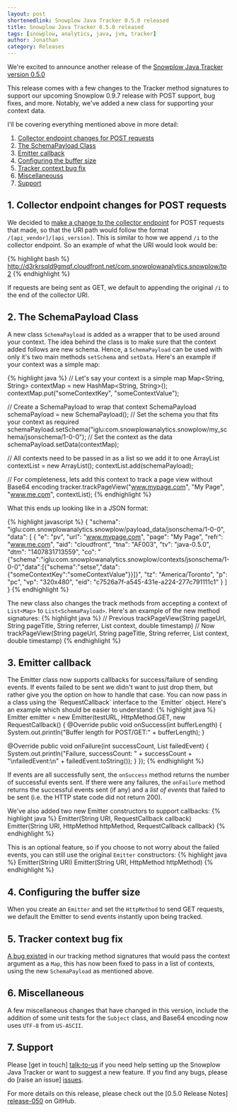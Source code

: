 ```yaml
---
layout: post
shortenedlink: Snowplow Java Tracker 0.5.0 released
title: Snowplow Java Tracker 0.5.0 released
tags: [snowplow, analytics, java, jvm, tracker]
author: Jonathan
category: Releases
---
```


We're excited to announce another release of the [Snowplow Java Tracker version 0.5.0][repo]

This release comes with a few changes to the Tracker method signatures to support our upcoming Snowplow 0.9.7 release with POST support, bug fixes, and more. Notably, we've added a new class for supporting your context data.

I'll be covering everything mentioned above in more detail:

1. [Collector endpoint changes for POST requests](/blog/2014/08/12/snowplow-java-tracker-0.5.0-released/#endpoint)
2. [The SchemaPayload Class](/blog/2014/08/12/snowplow-java-tracker-0.5.0-released/#schemapayload)
3. [Emitter callback](/blog/2014/08/12/snowplow-java-tracker-0.5.0-released/#callback)
4. [Configuring the buffer size](/blog/2014/08/12/snowplow-java-tracker-0.5.0-released/#buffersize)
5. [Tracker context bug fix](/blog/2014/08/12/snowplow-java-tracker-0.5.0-released/#trackerbug)
6. [Miscellaneouss](/blog/2014/08/12/snowplow-java-tracker-0.5.0-released/#misc)
7. [Support](/blog/2014/08/12/snowplow-java-tracker-0.5.0-released/#support)

<!--more-->

<h2><a name="endpoint">1. Collector endpoint changes for POST requests</a></h2>

We decided to [make a change to the collector endpoint][61] for POST requests that made, so that the URI path would follow the format `/[api_vendor]/[api_version]`. This is similar to how we append `/i` to the collector endpoint. So an example of what the URI would look would be:

{% highlight bash %}
http://d3rkrsqld9gmqf.cloudfront.net/com.snowplowanalytics.snowplow/tp2
{% endhighlight %}

If requests are being sent as GET, we default to appending the original `/i` to the end of the collector URI.

<h2><a name="schemapayload">2. The SchemaPayload Class</a></h2>

A new class `SchemaPayload` is added as a wrapper that to be used around your context. The idea behind the class is to make sure that the context added follows are new schema. Hence, a `SchemaPayload` can be used with only it's two main methods `setSchema` and `setData`. Here's an example if your context was a simple map:

{% highlight java %}
// Let's say your context is a simple map
Map<String, String> contextMap = new HashMap<String, String>();
contextMap.put("someContextKey", "someContextValue");

// Create a SchemaPayload to wrap that context
SchemaPayload schemaPayload = new SchemaPayload();
// Set the schema you that fits your context as required
schemaPayload.setSchema("iglu:com.snowplowanalytics.snowplow/my_schema/jsonschema/1-0-0");
// Set the context as the data
schemaPayload.setData(contextMap);

// All contexts need to be passed in as a list so we add it to one
ArrayList<SchemaPayload> contextList = new ArrayList<SchemaPayload>();
contextList.add(schemaPayload);

// For completeness, lets add this context to track a page view without Base64 encoding
tracker.trackPageView("www.mypage.com", "My Page", "www.me.com", contextList);
{% endhighlight %}

What this ends up looking like in a JSON format:

{% highlight javascript %}
{
  "schema": "iglu:com.snowplowanalytics.snowplow/payload_data/jsonschema/1-0-0",
  "data": [
    {
      "e": "pv",
      "url": "www.mypage.com",
      "page": "My Page",
      "refr": "www.me.com",
      "aid": "cloudfront",
      "tna": "AF003",
      "tv": "java-0.5.0",
      "dtm": "1407831713559",
      "co": "{\"schema\":\"iglu:com.snowplowanalytics.snowplow/contexts/jsonschema/1-0-0\",\"data\":[{\"schema\":\"setse\",\"data\":{\"someContextKey\":\"someContextValue\"}}]}",
      "tz": "America/Toronto",
      "p": "pc",
      "vp": "320x480",
      "eid": "c7526a7f-a545-431e-a224-277c791111c1"
    }
  ]
}
{% endhighlight %}

The new class also changes the track methods from accepting a context of `List<Map>` to `List<SchemaPayload>`. Here's an example of the new method signatures:
{% highlight java %}
// Previous
trackPageView(String pageUrl, String pageTitle, String referrer, List<Map> context, double timestamp)
// Now
trackPageView(String pageUrl, String pageTitle, String referrer, List<SchemaPayload> context, double timestamp)
{% endhighlight %}

<h2><a name="callback">3. Emitter callback</a></h2>
The Emitter class now supports callbacks for success/failure of sending events. If events failed to be sent we didn't want to just drop them, but rather give you the option on how to handle that case. You can now pass in a class using the `RequestCallback` interface to the `Emitter` object. Here's an example which should be easier to understand:
{% highlight java %}
Emitter emitter = new Emitter(testURL, HttpMethod.GET, new RequestCallback() {
  @Override
  public void onSuccess(int bufferLength) {
    System.out.println("Buffer length for POST/GET:" + bufferLength);
  }

  @Override
  public void onFailure(int successCount, List<Payload> failedEvent) {
    System.out.println("Failure, successCount: " + successCount + "\nfailedEvent:\n" + failedEvent.toString());
  }
});
{% endhighlight %}

If events are all successfully sent, the `onSuccess` method returns the number of successful events sent. If there were any failures, the `onFailure` method returns the successful events sent (if any) and a *list of events* that failed to be sent (i.e. the HTTP state code did not return 200).

We've also added two new Emitter constructors to support callbacks:
{% highlight java %}
Emitter(String URI, RequestCallback callback)
Emitter(String URI, HttpMethod httpMethod, RequestCallback callback)
{% endhighlight %}

This is an optional feature, so if you choose to not worry about the failed events, you can still use the original `Emitter` constructors:
{% highlight java %}
Emitter(String URI)
Emitter(String URI, HttpMethod httpMethod)
{% endhighlight %}

<h2><a name="buffersize">4. Configuring the buffer size</a></h2>

When you create an `Emitter` and set the `HttpMethod` to send GET requests, we default the Emitter to send events instantly upon being tracked.

<h2><a name="trackerbug">5. Tracker context bug fix</a></h2>

[A bug existed][56] in our tracking method signatures that would pass the context argument as a `Map`, this has now been fixed to pass in a list of contexts, using the new `SchemaPayload` as mentioned above.

<h2><a name="misc">6. Miscellaneous</a></h2>

A few miscellaneous changes that have changed in this version, include the addition of some unit tests for the `Subject` class, and Base64 encoding now uses `UTF-8` from `US-ASCII`.

<h2><a name="support">7. Support</a></h2>

Please [get in touch] [talk-to-us] if you need help setting up the Snowplow Java Tracker or want to suggest a new feature. If you find any bugs, please do [raise an issue] [issues].

For more details on this release, please check out the [0.5.0 Release Notes] [release-050] on GitHub.

[56]:			https://github.com/snowplow/snowplow-java-tracker/issues/56
[60]:			https://github.com/snowplow/snowplow-java-tracker/issues/60
[61]:			https://github.com/snowplow/snowplow-java-tracker/issues/61

[repo]: 		https://github.com/snowplow/snowplow-java-tracker/tree/0.5.0
[talk-to-us]:   https://github.com/snowplow/snowplow/wiki/Talk-to-us
[issues]: 		https://github.com/snowplow/snowplow/issues
[release-050]: 	https://github.com/snowplow/snowplow-java-tracker/releases/tag/0.5.0
